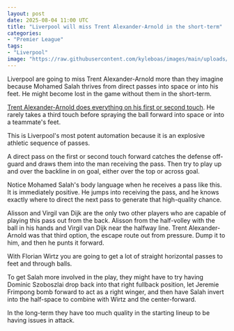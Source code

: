 ```yaml
---
layout: post
date: 2025-08-04 11:00 UTC
title: "Liverpool will miss Trent Alexander-Arnold in the short-term"
categories:
- "Premier League"
tags:
- "Liverpool"
image: "https://raw.githubusercontent.com/kyleboas/images/main/uploads/2025/08/03/Image-03Aug2025_12:25:04.png"
---
```


Liverpool are going to miss Trent Alexander-Arnold more than they imagine because Mohamed Salah thrives from direct passes into space or into his feet. He might become lost in the game without them in the short-term. 

<!---more--->

[Trent Alexander-Arnold does everything on his first or second touch](https://tacticsjournal.com/2024/12/02/trent-alexander-arnold-does-everything-on-his-first-or-second-touch/). He rarely takes a third touch before spraying the ball forward into space or into a teammate's feet.

This is Liverpool's most potent automation because it is an explosive athletic sequence of passes. 

A direct pass on the first or second touch forward catches the defense off-guard and draws them into the man receiving the pass. Then try to play up and over the backline in on goal, either over the top or across goal.

Notice Mohamed Salah's body language when he receives a pass like this. It is immediately positive. He jumps into receiving the pass, and he knows exactly where to direct the next pass to generate that high-quality chance. 

Alisson and Virgil van Dijk are the only two other players who are capable of playing this pass out from the back. Alisson from the half-volley with the ball in his hands and Virgil van Dijk near the halfway line. Trent Alexander-Arnold was that third option, the escape route out from pressure. Dump it to him, and then he punts it forward. 

With Florian Wirtz you are going to get a lot of straight horizontal passes to feet and through balls. 

To get Salah more involved in the play, they might have to try having Dominic Szoboszlai drop back into that right fullback position, let Jeremie Frimpong bomb forward to act as a right winger, and then have Salah invert into the half-space to combine with Wirtz and the center-forward.

In the long-term they have too much quality in the starting lineup to be having issues in attack.
